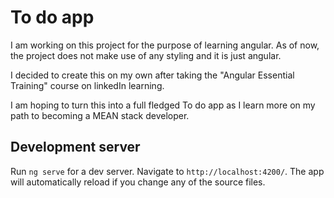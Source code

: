 # To do app

I am working on this project for the purpose of learning angular. As of now, the project does not make use of any styling and it is just angular.

I decided to create this on my own after taking the "Angular Essential Training" course on linkedIn learning.

I am hoping to turn this into a full fledged To do app as I learn more on my path to becoming a MEAN stack developer.


## Development server

Run `ng serve` for a dev server. Navigate to `http://localhost:4200/`. The app will automatically reload if you change any of the source files.
